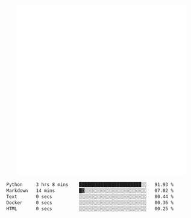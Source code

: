 <div align="center">
    <a href="https://konst.fish">
        <img src="https://raw.githubusercontent.com/konstfish/konstfish/master/fish.svg" alt="Logo" width="450"/>
    </a>
</div>

<!--START_SECTION:waka-->

```text
Python     3 hrs 8 mins    ███████████████████████░░   91.93 %
Markdown   14 mins         █▓░░░░░░░░░░░░░░░░░░░░░░░   07.02 %
Text       0 secs          ░░░░░░░░░░░░░░░░░░░░░░░░░   00.44 %
Docker     0 secs          ░░░░░░░░░░░░░░░░░░░░░░░░░   00.36 %
HTML       0 secs          ░░░░░░░░░░░░░░░░░░░░░░░░░   00.25 %
```

<!--END_SECTION:waka-->
